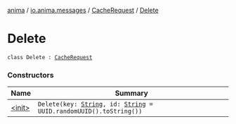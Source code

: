 [anima](../../../index.md) / [io.anima.messages](../../index.md) / [CacheRequest](../index.md) / [Delete](./index.md)

# Delete

`class Delete : `[`CacheRequest`](../index.md)

### Constructors

| Name | Summary |
|---|---|
| [&lt;init&gt;](-init-.md) | `Delete(key: `[`String`](https://kotlinlang.org/api/latest/jvm/stdlib/kotlin/-string/index.html)`, id: `[`String`](https://kotlinlang.org/api/latest/jvm/stdlib/kotlin/-string/index.html)` = UUID.randomUUID().toString())` |
